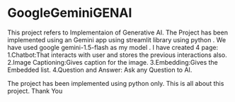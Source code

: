 ﻿# GoogleGeminiGENAI
This project refers to Implementaion of Generative AI. 
The Project has been implemented using an Gemini app using streamlit library using python .
We have used google gemini-1.5-flash as my model .
I have created 4 page:
1.Chatbot:That interacts with user and stores the previous interactions also.
2.Image Captioning:Gives caption for the image.
3.Embedding:Gives the Embedded list.
4.Question and Answer: Ask any Question to AI.

The project has been implemented using python only.
This is all about this project.
Thank You
